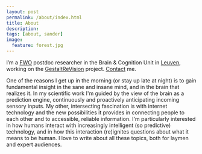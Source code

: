 ```yaml
---
layout: post
permalink: /about/index.html
title: About
description:
tags: [about, sander]
image:
  feature: forest.jpg
---
```


I’m a [FWO](http://www.fwo.be) postdoc researcher in the Brain & Cognition Unit in [Leuven](http://maps.google.be/maps?q=Tiensestraat%20102,%203000%20Leuven&amp;hl=nl&amp;sll=50.877571,4.704328&amp;sspn=0.362637,0.617294&amp;vpsrc=0&amp;gl=be&amp;z=16), working on the [GestaltReVision](http://www.gestaltrevision.be) project. [Contact](mailto:sandervandecruys@gmail.com) me.

One of the reasons I get up in the morning (or stay up late at night) is to gain fundamental insight in the sane and insane mind, and in the brain that realizes it. In my scientific work I'm guided by the view of the brain as a prediction engine, continuously and proactively anticipating incoming sensory inputs. My other, intersecting fascination is with internet technology and the new possibilities it provides in connecting people to each other and to accessible, reliable information. I'm particularly interested in how humans interact with increasingly intelligent (so predictive) technology, and in how this interaction (re)ignites questions about what it means to be human. I love to write about all these topics, both for laymen and expert audiences.
